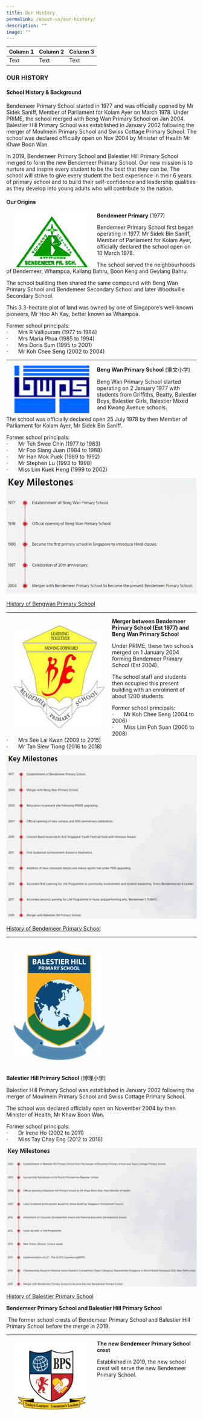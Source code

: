 ```yaml
---
title: Our History
permalink: /about-us/our-history/
description: ""
image: ""
---
```

| Column 1 | Column 2 | Column 3 |
| -------- | -------- | -------- |
| Text     | Text     | Text     |

### OUR HISTORY

#### School History &amp; Background


Bendemeer Primary School started in 1977 and was officially opened by Mr Sidek Saniff, Member of Parliament for Kolam Ayer on March 1978. Under PRIME, the school merged with Beng Wan Primary School on Jan 2004. Balestier Hill Primary School was established in January 2002 following the merger of Moulmein Primary School and Swiss Cottage Primary School. The school was declared officially open on Nov 2004 by Minister of Health Mr Khaw Boon Wan.&nbsp;

  

In 2019, Bendemeer Primary School and Balestier Hill Primary School merged to form the new Bendemeer Primary School. Our new mission is to nurture and inspire every student to be the best that they can be. The school will strive to give every student the best experience in their 6 years of primary school and to build their self-confidence and leadership qualities as they develop into young adults who will contribute to the nation.  

  

#### Our Origins


<img src="/images/Bendemeer%20Logos/bendemeer-pri-1.png" align="left" style="width:200px; margin:0px 20px"> 
		 
**Bendemeer Primary** (1977)<br>

Bendemeer Primary School first began operating in 1977. Mr Sidek Bin Saniff, Member of Parliament for Kolam Ayer, officially declared the school open on 10 March 1978.

The school served the neighbourhoods of Bendemeer, Whampoa, Kallang Bahru, Boon Keng and Geylang Bahru.

The school building then shared the same compound with Beng Wan Primary School and Bendemeer Secondary School and later Woodsville Secondary School.

This 3.3-hectare plot of land was owned by one of Singapore’s well-known pioneers, Mr Hoo Ah Kay, better known as Whampoa.

Former school principals:<br>
·&nbsp;&nbsp;&nbsp;&nbsp;&nbsp;&nbsp; Mrs R Vallipuram (1977 to 1984)<br>
·&nbsp;&nbsp;&nbsp;&nbsp;&nbsp;&nbsp; Mrs Maria Phua (1985 to 1994)<br>
·&nbsp;&nbsp;&nbsp;&nbsp;&nbsp;&nbsp; Mrs Doris Sum (1995 to 2001)<br>
·&nbsp;&nbsp;&nbsp;&nbsp;&nbsp;&nbsp; Mr Koh Chee Seng (2002 to 2004)<br>


***

<img src="/images/Bendemeer%20Logos/Beng-Wan-Primary-2.png" align="left" style="width:200px; margin:0px 20px">
		 
**Beng Wan Primary School** (秉文小学)  
  
Beng Wan Primary School started operating on 2 January 1977 with students from Griffiths, Beatty, Balestier Boys, Balestier Girls, Balestier Mixed and Kwong Avenue schools.

The school was officially declared open 25 July 1978 by then Member of Parliament for Kolam Ayer, Mr&nbsp;Sidek Bin Saniff.

Former school principals:<br>
·&nbsp;&nbsp;&nbsp;&nbsp;&nbsp;&nbsp; Mr Teh Swee Chin (1977 to 1983)<br>
·&nbsp;&nbsp;&nbsp;&nbsp;&nbsp;&nbsp; Mr Foo Siang Juan (1984 to 1988)<br>
·&nbsp;&nbsp;&nbsp;&nbsp;&nbsp;&nbsp; Mr Han Mok Puek (1989 to 1992)<br>
·&nbsp;&nbsp;&nbsp;&nbsp;&nbsp;&nbsp; Mr Stephen Lu (1993 to 1998)<br>
·&nbsp;&nbsp;&nbsp;&nbsp;&nbsp;&nbsp; Miss Lim Kuek Heng (1999 to 2002)

![](/images/key%20milestones.jpg)

[History of Bengwan Primary School](https://academyofsingaporeteachers.moe.edu.sg/moehc/school-histories/school/beng-wan-primary-school)
* * *

<img src="/images/Bendemeer%20Logos/Bendemeer-Primary-3.png" style="width:240px; padding:20px; float:left;">

**Merger between Bendemeer Primary&nbsp;School (Est 1977) and Beng Wan Primary School**

Under PRIME, these two schools merged on 1 January 2004 forming Bendemeer Primary School (Est 2004).

The school staff and students then occupied this present building with an enrolment of about 1200 students.

Former school principals:<br>
·&nbsp;&nbsp;&nbsp;&nbsp;&nbsp;&nbsp; Mr Koh Chee Seng (2004 to 2006)<br>
·&nbsp;&nbsp;&nbsp;&nbsp;&nbsp;&nbsp; Miss Lim Poh Suan (2006 to 2008)<br>
·&nbsp;&nbsp;&nbsp;&nbsp;&nbsp;&nbsp; Mrs See Lai Kwan (2009 to 2015)<br>
·&nbsp;&nbsp;&nbsp;&nbsp;&nbsp;&nbsp; Mr Tan Siew Tiong (2016 to 2018)<br>

![](/images/key%20milestones2.jpg)

[History of Bendemeer Primary School](https://academyofsingaporeteachers.moe.edu.sg/moehc/school-histories/school/bendemeer-primary-school)

* * *

<img src="/images/Bendemeer%20Logos/Balestier-Hill-Primary-3.png" style="width:240px; padding: 20px">
		 
 **Balestier Hill Primary School**
(博理小学)

Balestier Hill Primary School was established in January 2002 following the merger of Moulmein Primary School and Swiss Cottage Primary School.

The school was declared officially open on November 2004 by then Minister of Health, Mr Khaw Boon Wan.

Former school principals:<br>
·&nbsp;&nbsp;&nbsp;&nbsp;&nbsp;&nbsp; Dr Irene Ho (2002 to 2011)<br>
·&nbsp;&nbsp;&nbsp;&nbsp;&nbsp;&nbsp; Miss Tay Chay Eng (2012 to 2018)<br>

![](/images/key%20milestones3.jpg)

[History of Balestier Primary School](https://academyofsingaporeteachers.moe.edu.sg/moehc/school-histories/school/balestier-hill-primary-school)
		 
**Bendemeer Primary School and Balestier Hill Primary School**

&nbsp;The former school crests of Bendemeer Primary School and Balestier Hill Primary School before the merge in 2019.
 
 * * *

<img src="/images/Bendemeer%20Logos/Bendemeer-Primary-Final.png" align="left" style="width:200px; margin:0px 20px">
  
**The new Bendemeer Primary School crest**

Established in 2019, the new school crest will serve the new Bendemeer Primary School.